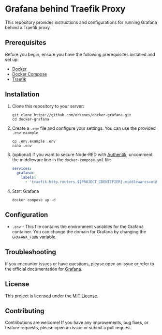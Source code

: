 # Grafana behind Traefik Proxy

This repository provides instructions and configurations for running Grafana behind a Traefik proxy.

## Prerequisites

Before you begin, ensure you have the following prerequisites installed and set up:

- [Docker](https://www.docker.com/)
- [Docker Compose](https://docs.docker.com/compose/)
- [Traefik](https://github.com/erkenes/docker-traefik)

## Installation

1. Clone this repository to your server:

    ```shell
    git clone https://github.com/erkenes/docker-grafana.git
    cd docker-grafana
    ```

2. Create a `.env` file and configure your settings. You can use the provided `.env.example`
   ```shell
   cp .env.example .env
   nano .env
   ```

3. (optional) if you want to secure Node-RED with [Authentik](https://github.com/erkenes/docker-authentik), uncomment the middleware line in the `docker-compose.yml` file
   ```yaml
   services:
     grafana:
       labels:
         - 'traefik.http.routers.${PROJECT_IDENTIFIER}.middlewares=middlewares-authentik@file'
   ```

4. Start Grafana
   ```shell
   docker compose up -d
   ```

## Configuration

- `.env` - This file contains the environment variables for the Grafana container. You can change the domain for Grafana by changing the `GRAFANA_FQDN` variable.

## Troubleshooting

If you encounter issues or have questions, please open an issue or refer to the official documentation for [Grafana](https://grafana.com/docs/grafana/latest/).

## License

This project is licensed under the [MIT License](LICENSE).

## Contributing

Contributions are welcome! If you have any improvements, bug fixes, or feature requests, please open an issue or submit a pull request.
